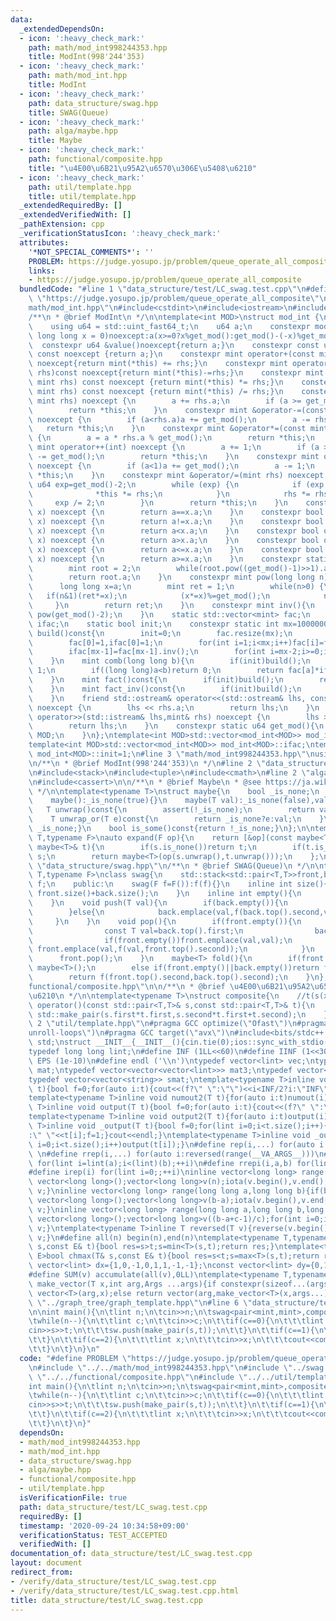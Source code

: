 ```yaml
---
data:
  _extendedDependsOn:
  - icon: ':heavy_check_mark:'
    path: math/mod_int998244353.hpp
    title: ModInt(998'244'353)
  - icon: ':heavy_check_mark:'
    path: math/mod_int.hpp
    title: ModInt
  - icon: ':heavy_check_mark:'
    path: data_structure/swag.hpp
    title: SWAG(Queue)
  - icon: ':heavy_check_mark:'
    path: alga/maybe.hpp
    title: Maybe
  - icon: ':heavy_check_mark:'
    path: functional/composite.hpp
    title: "\u4E00\u6B21\u95A2\u6570\u306E\u5408\u6210"
  - icon: ':heavy_check_mark:'
    path: util/template.hpp
    title: util/template.hpp
  _extendedRequiredBy: []
  _extendedVerifiedWith: []
  _pathExtension: cpp
  _verificationStatusIcon: ':heavy_check_mark:'
  attributes:
    '*NOT_SPECIAL_COMMENTS*': ''
    PROBLEM: https://judge.yosupo.jp/problem/queue_operate_all_composite
    links:
    - https://judge.yosupo.jp/problem/queue_operate_all_composite
  bundledCode: "#line 1 \"data_structure/test/LC_swag.test.cpp\"\n#define PROBLEM\
    \ \"https://judge.yosupo.jp/problem/queue_operate_all_composite\"\n#line 2 \"\
    math/mod_int.hpp\"\n#include<cstdint>\n#include<iostream>\n#include<vector>\n\n\
    /**\n * @brief ModInt\n */\n\ntemplate<int MOD>\nstruct mod_int {\n    using mint=mod_int<MOD>;\n\
    \    using u64 = std::uint_fast64_t;\n    u64 a;\n    constexpr mod_int(const\
    \ long long x = 0)noexcept:a(x>=0?x%get_mod():get_mod()-(-x)%get_mod()){}\n  \
    \  constexpr u64 &value()noexcept{return a;}\n    constexpr const u64 &value()\
    \ const noexcept {return a;}\n    constexpr mint operator+(const mint rhs)const\
    \ noexcept{return mint(*this) += rhs;}\n    constexpr mint operator-(const mint\
    \ rhs)const noexcept{return mint(*this)-=rhs;}\n    constexpr mint operator*(const\
    \ mint rhs) const noexcept {return mint(*this) *= rhs;}\n    constexpr mint operator/(const\
    \ mint rhs) const noexcept {return mint(*this) /= rhs;}\n    constexpr mint &operator+=(const\
    \ mint rhs) noexcept {\n        a += rhs.a;\n        if (a >= get_mod())a -= get_mod();\n\
    \        return *this;\n    }\n    constexpr mint &operator-=(const mint rhs)\
    \ noexcept {\n        if (a<rhs.a)a += get_mod();\n        a -= rhs.a;\n     \
    \   return *this;\n    }\n    constexpr mint &operator*=(const mint rhs) noexcept\
    \ {\n        a = a * rhs.a % get_mod();\n        return *this;\n    }\n    constexpr\
    \ mint operator++(int) noexcept {\n        a += 1;\n        if (a >= get_mod())a\
    \ -= get_mod();\n        return *this;\n    }\n    constexpr mint operator--(int)\
    \ noexcept {\n        if (a<1)a += get_mod();\n        a -= 1;\n        return\
    \ *this;\n    }\n    constexpr mint &operator/=(mint rhs) noexcept {\n       \
    \ u64 exp=get_mod()-2;\n        while (exp) {\n            if (exp % 2) {\n  \
    \              *this *= rhs;\n            }\n            rhs *= rhs;\n       \
    \     exp /= 2;\n        }\n        return *this;\n    }\n    constexpr bool operator==(mint\
    \ x) noexcept {\n        return a==x.a;\n    }\n    constexpr bool operator!=(mint\
    \ x) noexcept {\n        return a!=x.a;\n    }\n    constexpr bool operator<(mint\
    \ x) noexcept {\n        return a<x.a;\n    }\n    constexpr bool operator>(mint\
    \ x) noexcept {\n        return a>x.a;\n    }\n    constexpr bool operator<=(mint\
    \ x) noexcept {\n        return a<=x.a;\n    }\n    constexpr bool operator>=(mint\
    \ x) noexcept {\n        return a>=x.a;\n    }\n    constexpr static int root(){\n\
    \        mint root = 2;\n        while(root.pow((get_mod()-1)>>1).a==1)root++;\n\
    \        return root.a;\n    }\n    constexpr mint pow(long long n)const{\n  \
    \      long long x=a;\n        mint ret = 1;\n        while(n>0) {\n         \
    \   if(n&1)(ret*=x);\n            (x*=x)%=get_mod();\n            n>>=1;\n   \
    \     }\n        return ret;\n    }\n    constexpr mint inv(){\n        return\
    \ pow(get_mod()-2);\n    }\n    static std::vector<mint> fac;\n    static std::vector<mint>\
    \ ifac;\n    static bool init;\n    constexpr static int mx=10000001;\n    void\
    \ build()const{\n        init=0;\n        fac.resize(mx);\n        ifac.resize(mx);\n\
    \        fac[0]=1,ifac[0]=1;\n        for(int i=1;i<mx;i++)fac[i]=fac[i-1]*i;\n\
    \        ifac[mx-1]=fac[mx-1].inv();\n        for(int i=mx-2;i>=0;i--)ifac[i]=ifac[i+1]*(i+1);\n\
    \    }\n    mint comb(long long b){\n        if(init)build();\n        if(a==0&&b==0)return\
    \ 1;\n        if((long long)a<b)return 0;\n        return fac[a]*ifac[a-b]*ifac[b];\n\
    \    }\n    mint fact()const{\n        if(init)build();\n        return fac[a];\n\
    \    }\n    mint fact_inv()const{\n        if(init)build();\n        return ifac[a];\n\
    \    }\n    friend std::ostream& operator<<(std::ostream& lhs, const mint& rhs)\
    \ noexcept {\n        lhs << rhs.a;\n        return lhs;\n    }\n    friend std::istream&\
    \ operator>>(std::istream& lhs,mint& rhs) noexcept {\n        lhs >> rhs.a;\n\
    \        return lhs;\n    }\n    constexpr static u64 get_mod(){\n        return\
    \ MOD;\n    }\n};\ntemplate<int MOD>std::vector<mod_int<MOD>> mod_int<MOD>::fac;\n\
    template<int MOD>std::vector<mod_int<MOD>> mod_int<MOD>::ifac;\ntemplate<int MOD>bool\
    \ mod_int<MOD>::init=1;\n#line 3 \"math/mod_int998244353.hpp\"\nusing mint=mod_int<998'244'353>;\n\
    \n/**\n * @brief ModInt(998'244'353)\n */\n#line 2 \"data_structure/swag.hpp\"\
    \n#include<stack>\n#include<tuple>\n#include<cmath>\n#line 2 \"alga/maybe.hpp\"\
    \n#include<cassert>\n\n/**\n * @brief Maybe\n * @see https://ja.wikipedia.org/wiki/%E3%83%A2%E3%83%8A%E3%83%89_(%E3%83%97%E3%83%AD%E3%82%B0%E3%83%A9%E3%83%9F%E3%83%B3%E3%82%B0)#Maybe%E3%83%A2%E3%83%8A%E3%83%89\n\
    \ */\n\ntemplate<typename T>\nstruct maybe{\n    bool _is_none;\n    T val;\n\
    \    maybe():_is_none(true){}\n    maybe(T val):_is_none(false),val(val){}\n \
    \   T unwrap()const{\n        assert(!_is_none);\n        return val;\n    }\n\
    \    T unwrap_or(T e)const{\n        return _is_none?e:val;\n    }\n    bool is_none()const{return\
    \ _is_none;}\n    bool is_some()const{return !_is_none;}\n};\n\ntemplate<typename\
    \ T,typename F>\nauto expand(F op){\n    return [&op](const maybe<T>& s,const\
    \ maybe<T>& t){\n        if(s.is_none())return t;\n        if(t.is_none())return\
    \ s;\n        return maybe<T>(op(s.unwrap(),t.unwrap()));\n    };\n}\n#line 6\
    \ \"data_structure/swag.hpp\"\n/**\n * @brief SWAG(Queue)\n */\n\ntemplate<typename\
    \ T,typename F>\nclass swag{\n    std::stack<std::pair<T,T>>front,back;\n    F\
    \ f;\n    public:\n    swag(F f=F()):f(f){}\n    inline int size(){\n        return\
    \ front.size()+back.size();\n    }\n    inline int empty(){\n        return front.empty()&&back.empty();\n\
    \    }\n    void push(T val){\n        if(back.empty()){\n            back.emplace(val,val);\n\
    \        }else{\n            back.emplace(val,f(back.top().second,val));\n   \
    \     }\n    }\n    void pop(){\n        if(front.empty()){\n            while(!back.empty()){\n\
    \                const T val=back.top().first;\n                back.pop();\n\
    \                if(front.empty())front.emplace(val,val);\n                else\
    \ front.emplace(val,f(val,front.top().second));\n            }\n        }\n  \
    \      front.pop();\n    }\n    maybe<T> fold(){\n        if(front.empty()&&back.empty())return\
    \ maybe<T>();\n        else if(front.empty()||back.empty())return front.empty()?back.top().second:front.top().second;\n\
    \        return f(front.top().second,back.top().second);\n    }\n};\n#line 3 \"\
    functional/composite.hpp\"\n\n/**\n * @brief \u4E00\u6B21\u95A2\u6570\u306E\u5408\
    \u6210\n */\n\ntemplate<typename T>\nstruct composite{\n    //t(s(x))\n    std::pair<T,T>\
    \ operator()(const std::pair<T,T>& s,const std::pair<T,T>& t){\n        return\
    \ std::make_pair(s.first*t.first,s.second*t.first+t.second);\n    }\n};\n#line\
    \ 2 \"util/template.hpp\"\n#pragma GCC optimize(\"Ofast\")\n#pragma GCC optimize(\"\
    unroll-loops\")\n#pragma GCC target(\"avx\")\n#include<bits/stdc++.h>\nusing namespace\
    \ std;\nstruct __INIT__{__INIT__(){cin.tie(0);ios::sync_with_stdio(false);cout<<fixed<<setprecision(15);}}__INIT__;\n\
    typedef long long lint;\n#define INF (1LL<<60)\n#define IINF (1<<30)\n#define\
    \ EPS (1e-10)\n#define endl ('\\n')\ntypedef vector<lint> vec;\ntypedef vector<vector<lint>>\
    \ mat;\ntypedef vector<vector<vector<lint>>> mat3;\ntypedef vector<string> svec;\n\
    typedef vector<vector<string>> smat;\ntemplate<typename T>inline void numout(T\
    \ t){bool f=0;for(auto i:t){cout<<(f?\" \":\"\")<<i<INF/2?i:\"INF\";f=1;}cout<<endl;}\n\
    template<typename T>inline void numout2(T t){for(auto i:t)numout(i);}\ntemplate<typename\
    \ T>inline void output(T t){bool f=0;for(auto i:t){cout<<(f?\" \":\"\")<<i;f=1;}cout<<endl;}\n\
    template<typename T>inline void output2(T t){for(auto i:t)output(i);}\ntemplate<typename\
    \ T>inline void _output(T t){bool f=0;for(lint i=0;i<t.size();i++){cout<<f?\"\"\
    :\" \"<<t[i];f=1;}cout<<endl;}\ntemplate<typename T>inline void _output2(T t){for(lint\
    \ i=0;i<t.size();i++)output(t[i]);}\n#define rep(i,...) for(auto i:range(__VA_ARGS__))\
    \ \n#define rrep(i,...) for(auto i:reversed(range(__VA_ARGS__)))\n#define repi(i,a,b)\
    \ for(lint i=lint(a);i<(lint)(b);++i)\n#define rrepi(i,a,b) for(lint i=lint(b)-1;i>=lint(a);--i)\n\
    #define irep(i) for(lint i=0;;++i)\ninline vector<long long> range(long long n){if(n<=0)return\
    \ vector<long long>();vector<long long>v(n);iota(v.begin(),v.end(),0LL);return\
    \ v;}\ninline vector<long long> range(long long a,long long b){if(b<=a)return\
    \ vector<long long>();vector<long long>v(b-a);iota(v.begin(),v.end(),a);return\
    \ v;}\ninline vector<long long> range(long long a,long long b,long long c){if((b-a+c-1)/c<=0)return\
    \ vector<long long>();vector<long long>v((b-a+c-1)/c);for(int i=0;i<(int)v.size();++i)v[i]=i?v[i-1]+c:a;return\
    \ v;}\ntemplate<typename T>inline T reversed(T v){reverse(v.begin(),v.end());return\
    \ v;}\n#define all(n) begin(n),end(n)\ntemplate<typename T,typename E>bool chmin(T&\
    \ s,const E& t){bool res=s>t;s=min<T>(s,t);return res;}\ntemplate<typename T,typename\
    \ E>bool chmax(T& s,const E& t){bool res=s<t;s=max<T>(s,t);return res;}\nconst\
    \ vector<lint> dx={1,0,-1,0,1,1,-1,-1};\nconst vector<lint> dy={0,1,0,-1,1,-1,1,-1};\n\
    #define SUM(v) accumulate(all(v),0LL)\ntemplate<typename T,typename ...Args>auto\
    \ make_vector(T x,int arg,Args ...args){if constexpr(sizeof...(args)==0)return\
    \ vector<T>(arg,x);else return vector(arg,make_vector<T>(x,args...));}\n//#include\
    \ \"../graph_tree/graph_template.hpp\"\n#line 6 \"data_structure/test/LC_swag.test.cpp\"\
    \n\nint main(){\n\tlint n;\n\tcin>>n;\n\tswag<pair<mint,mint>,composite<mint>>sw;\n\
    \twhile(n--){\n\t\tlint c;\n\t\tcin>>c;\n\t\tif(c==0){\n\t\t\tlint s,t;\n\t\t\t\
    cin>>s>>t;\n\t\t\tsw.push(make_pair(s,t));\n\t\t}\n\t\tif(c==1){\n\t\t\tsw.pop();\n\
    \t\t}\n\t\tif(c==2){\n\t\t\tlint x;\n\t\t\tcin>>x;\n\t\t\tcout<<composite<mint>()(make_pair(0,x),sw.fold().unwrap_or(make_pair(1,0))).second<<endl;\n\
    \t\t}\n\t}\n}\n"
  code: "#define PROBLEM \"https://judge.yosupo.jp/problem/queue_operate_all_composite\"\
    \n#include \"../../math/mod_int998244353.hpp\"\n#include \"../swag.hpp\"\n#include\
    \ \"../../functional/composite.hpp\"\n#include \"../../util/template.hpp\"\n\n\
    int main(){\n\tlint n;\n\tcin>>n;\n\tswag<pair<mint,mint>,composite<mint>>sw;\n\
    \twhile(n--){\n\t\tlint c;\n\t\tcin>>c;\n\t\tif(c==0){\n\t\t\tlint s,t;\n\t\t\t\
    cin>>s>>t;\n\t\t\tsw.push(make_pair(s,t));\n\t\t}\n\t\tif(c==1){\n\t\t\tsw.pop();\n\
    \t\t}\n\t\tif(c==2){\n\t\t\tlint x;\n\t\t\tcin>>x;\n\t\t\tcout<<composite<mint>()(make_pair(0,x),sw.fold().unwrap_or(make_pair(1,0))).second<<endl;\n\
    \t\t}\n\t}\n}"
  dependsOn:
  - math/mod_int998244353.hpp
  - math/mod_int.hpp
  - data_structure/swag.hpp
  - alga/maybe.hpp
  - functional/composite.hpp
  - util/template.hpp
  isVerificationFile: true
  path: data_structure/test/LC_swag.test.cpp
  requiredBy: []
  timestamp: '2020-09-24 10:34:58+09:00'
  verificationStatus: TEST_ACCEPTED
  verifiedWith: []
documentation_of: data_structure/test/LC_swag.test.cpp
layout: document
redirect_from:
- /verify/data_structure/test/LC_swag.test.cpp
- /verify/data_structure/test/LC_swag.test.cpp.html
title: data_structure/test/LC_swag.test.cpp
---
```

